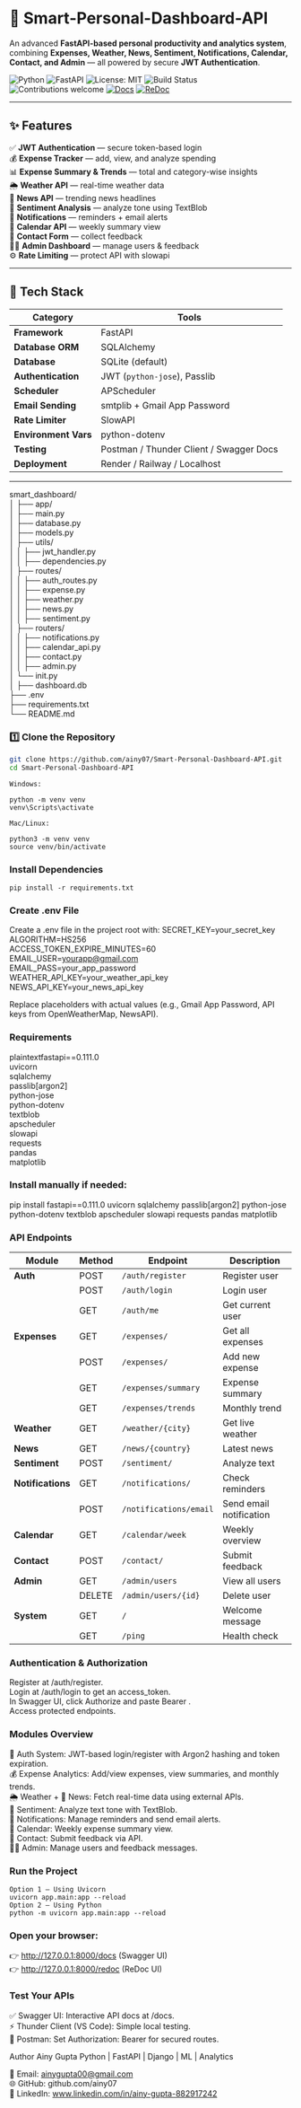 # 🚀 Smart-Personal-Dashboard-API

An advanced **FastAPI-based personal productivity and analytics system**, combining **Expenses, Weather, News, Sentiment, Notifications, Calendar, Contact, and Admin** — all powered by secure **JWT Authentication**.

![Python](https://img.shields.io/badge/Python-3.10%2B-blue?logo=python)
![FastAPI](https://img.shields.io/badge/FastAPI-0.111.0-009688?logo=fastapi)
![License: MIT](https://img.shields.io/badge/License-MIT-yellow.svg)
![Build Status](https://img.shields.io/badge/Build-Passing-brightgreen)
![Contributions welcome](https://img.shields.io/badge/Contributions-welcome-orange.svg)
[![Docs](https://img.shields.io/badge/API%20Docs-Swagger%20UI-blue)](http://127.0.0.1:8000/docs)
[![ReDoc](https://img.shields.io/badge/API%20Docs-ReDoc-red)](http://127.0.0.1:8000/redoc)

---

## ✨ Features

✅ **JWT Authentication** — secure token-based login  
💰 **Expense Tracker** — add, view, and analyze spending  
📊 **Expense Summary & Trends** — total and category-wise insights  
🌦️ **Weather API** — real-time weather data  
📰 **News API** — trending news headlines  
💬 **Sentiment Analysis** — analyze tone using TextBlob  
🔔 **Notifications** — reminders + email alerts  
📅 **Calendar API** — weekly summary view  
💌 **Contact Form** — collect feedback  
👩‍💼 **Admin Dashboard** — manage users & feedback  
⚙️ **Rate Limiting** — protect API with slowapi  

---

## 🧰 Tech Stack

| Category | Tools |
|-----------|-------|
| **Framework** | FastAPI |
| **Database ORM** | SQLAlchemy |
| **Database** | SQLite (default) |
| **Authentication** | JWT (`python-jose`), Passlib |
| **Scheduler** | APScheduler |
| **Email Sending** | smtplib + Gmail App Password |
| **Rate Limiter** | SlowAPI |
| **Environment Vars** | python-dotenv |
| **Testing** | Postman / Thunder Client / Swagger Docs |
| **Deployment** | Render / Railway / Localhost |

---
smart_dashboard/  
│
├── app/                            
│   ├── main.py                   
│   ├── database.py               
│   ├── models.py                 
│   ├── utils/                    
│   │   ├── jwt_handler.py       
│   │   ├── dependencies.py        
│   ├── routes/                   
│   │   ├── auth_routes.py        
│   │   ├── expense.py           
│   │   ├── weather.py          
│   │   ├── news.py               
│   │   ├── sentiment.py         
│   ├── routers/                  
│   │   ├── notifications.py      
│   │   ├── calendar_api.py       
│   │   ├── contact.py           
│   │   ├── admin.py              
│   └── init.py           
│
├── dashboard.db                 
├── .env                          
├── requirements.txt            
└── README.md                    


### 1️⃣ Clone the Repository
```bash
git clone https://github.com/ainy07/Smart-Personal-Dashboard-API.git  
cd Smart-Personal-Dashboard-API
```
```
Windows:

python -m venv venv  
venv\Scripts\activate
```

```
Mac/Linux:

python3 -m venv venv  
source venv/bin/activate
```
### Install Dependencies
```
pip install -r requirements.txt
```
### Create .env File
Create a .env file in the project root with:
SECRET_KEY=your_secret_key  
ALGORITHM=HS256  
ACCESS_TOKEN_EXPIRE_MINUTES=60  
EMAIL_USER=yourapp@gmail.com  
EMAIL_PASS=your_app_password  
WEATHER_API_KEY=your_weather_api_key  
NEWS_API_KEY=your_news_api_key  


Replace placeholders with actual values (e.g., Gmail App Password, API keys from OpenWeatherMap, NewsAPI).

### Requirements
plaintextfastapi==0.111.0  
uvicorn  
sqlalchemy  
passlib[argon2]  
python-jose  
python-dotenv  
textblob  
apscheduler  
slowapi  
requests  
pandas  
matplotlib  
### Install manually if needed:
pip install fastapi==0.111.0 uvicorn sqlalchemy passlib[argon2] python-jose python-dotenv textblob apscheduler slowapi requests pandas matplotlib
### API Endpoints

| Module            | Method | Endpoint               | Description             |
| ----------------- | ------ | ---------------------- | ----------------------- |
| **Auth**          | POST   | `/auth/register`       | Register user           |
|                   | POST   | `/auth/login`          | Login user              |
|                   | GET    | `/auth/me`             | Get current user        |
| **Expenses**      | GET    | `/expenses/`           | Get all expenses        |
|                   | POST   | `/expenses/`           | Add new expense         |
|                   | GET    | `/expenses/summary`    | Expense summary         |
|                   | GET    | `/expenses/trends`     | Monthly trend           |
| **Weather**       | GET    | `/weather/{city}`      | Get live weather        |
| **News**          | GET    | `/news/{country}`      | Latest news             |
| **Sentiment**     | POST   | `/sentiment/`          | Analyze text            |
| **Notifications** | GET    | `/notifications/`      | Check reminders         |
|                   | POST   | `/notifications/email` | Send email notification |
| **Calendar**      | GET    | `/calendar/week`       | Weekly overview         |
| **Contact**       | POST   | `/contact/`            | Submit feedback         |
| **Admin**         | GET    | `/admin/users`         | View all users          |
|                   | DELETE | `/admin/users/{id}`    | Delete user             |
| **System**        | GET    | `/`                    | Welcome message         |
|                   | GET    | `/ping`                | Health check            |

### Authentication & Authorization
Register at /auth/register.  
Login at /auth/login to get an access_token.  
In Swagger UI, click Authorize and paste Bearer <token>.  
Access protected endpoints.  

### Modules Overview

🔐 Auth System: JWT-based login/register with Argon2 hashing and token expiration.  
💰 Expense Analytics: Add/view expenses, view summaries, and monthly trends.  
🌦 Weather + 📰 News: Fetch real-time data using external APIs.  
💬 Sentiment: Analyze text tone with TextBlob.  
🔔 Notifications: Manage reminders and send email alerts.  
📅 Calendar: Weekly expense summary view.  
💌 Contact: Submit feedback via API.  
👩‍💼 Admin: Manage users and feedback messages.  

### Run the Project
```
Option 1 — Using Uvicorn
uvicorn app.main:app --reload
Option 2 — Using Python
python -m uvicorn app.main:app --reload
```
### Open your browser:

👉 http://127.0.0.1:8000/docs (Swagger UI)  
👉 http://127.0.0.1:8000/redoc (ReDoc UI)

### Test Your APIs

✅ Swagger UI: Interactive API docs at /docs.  
⚡ Thunder Client (VS Code): Simple local testing.  
🧰 Postman: Set Authorization: Bearer <token> for secured routes.

Author
Ainy Gupta
Python | FastAPI | Django | ML | Analytics

📧 Email: ainygupta00@gmail.com  
🌐 GitHub: github.com/ainy07  
💼 LinkedIn: www.linkedin.com/in/ainy-gupta-882917242
